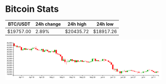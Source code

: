 # Bitcoin Stats

BTC/USDT|24h change|24h high|24h low|
|---|---|---|---|
|$19757.00|2.89%|$20435.72|$18917.26|

<img src="./chart.svg">

